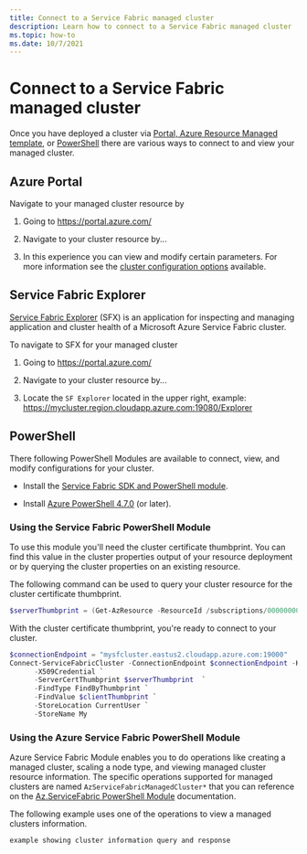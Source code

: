 ```yaml
---
title: Connect to a Service Fabric managed cluster
description: Learn how to connect to a Service Fabric managed cluster
ms.topic: how-to
ms.date: 10/7/2021
---
```

# Connect to a Service Fabric managed cluster

Once you have deployed a cluster via [Portal, Azure Resource Managed template](quickstart-managed-cluster-template.md), or [PowerShell](tutorial-managed-cluster-deploy.md) there are various ways to connect to and view your managed cluster. 

## Azure Portal

Navigate to your managed cluster resource by

 1) Going to https://portal.azure.com/

 2) Navigate to your cluster resource by...

 3) In this experience you can view and modify certain parameters. For more information see the [cluster configuration options](how-to-managed-cluster-configuration.md) available.

## Service Fabric Explorer

[Service Fabric Explorer](https://github.com/Microsoft/service-fabric-explorer) (SFX) is an application for inspecting and managing application and cluster health of a Microsoft Azure Service Fabric cluster. 

To navigate to SFX for your managed cluster
 
 1) Going to https://portal.azure.com/
 
 2) Navigate to your cluster resource by...

 3) Locate the `SF Explorer` located in the upper right, example: https://mycluster.region.cloudapp.azure.com:19080/Explorer

## PowerShell

There following PowerShell Modules are available to connect, view, and modify configurations for your cluster. 

* Install the [Service Fabric SDK and PowerShell module](service-fabric-get-started.md).

* Install [Azure PowerShell 4.7.0](/powershell/azure/release-notes-azureps#azservicefabric) (or later).

### Using the Service Fabric PowerShell Module
To use this module you'll need the cluster certificate thumbprint. You can find this value in the cluster properties output of your resource deployment or by querying the cluster properties on an existing resource.

The following command can be used to query your cluster resource for the cluster certificate thumbprint.

```powershell
$serverThumbprint = (Get-AzResource -ResourceId /subscriptions/00000000-0000-0000-0000-000000000000/resourceGroups/myResourceGroup/providers/Microsoft.ServiceFabric/managedclusters/mysfcluster).Properties.clusterCertificateThumbprints
```

With the cluster certificate thumbprint, you're ready to connect to your cluster.

```powershell
$connectionEndpoint = "mysfcluster.eastus2.cloudapp.azure.com:19000"
Connect-ServiceFabricCluster -ConnectionEndpoint $connectionEndpoint -KeepAliveIntervalInSec 10 `
      -X509Credential `
      -ServerCertThumbprint $serverThumbprint  `
      -FindType FindByThumbprint `
      -FindValue $clientThumbprint `
      -StoreLocation CurrentUser `
      -StoreName My

```

### Using the Azure Service Fabric PowerShell Module

Azure Service Fabric Module enables you to do operations like creating a managed cluster, scaling a node type, and viewing managed cluster resource information. The specific operations supported for managed clusters are named `AzServiceFabricManagedCluster*` that you can reference on the [Az.ServiceFabric PowerShell Module](https://docs.microsoft.com/en-us/powershell/module/az.servicefabric/?view=azps-6.4.0#service-fabric) documentation.

The following example uses one of the operations to view a managed clusters information.

```powershell
example showing cluster information query and response
```




